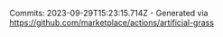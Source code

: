 Commits: 2023-09-29T15:23:15.714Z - Generated via https://github.com/marketplace/actions/artificial-grass
<br>
